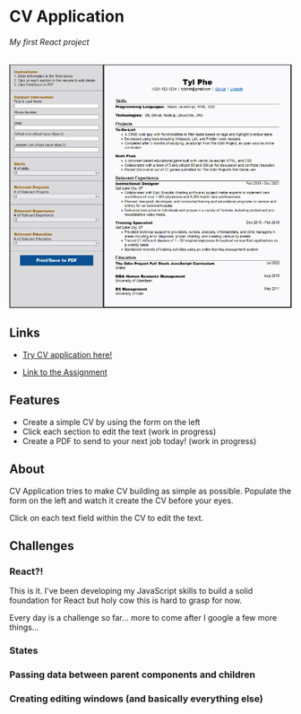 # CV Application
###### My first React project

![(gif of project to be inserted here)](https://github.com/TYLPHE/TYLPHE/blob/main/readmeAssets/cv-application.gif)

## Links
- [Try CV application here!](https://tylphe.github.io/cv-application/)

- [Link to the Assignment](https://www.theodinproject.com/lessons/node-path-javascript-cv-application)

## Features
- Create a simple CV by using the form on the left
- Click each section to edit the text (work in progress)
- Create a PDF to send to your next job today! (work in progress)

## About
CV Application tries to make CV building as simple as possible. Populate the form on the left and watch it create the CV before your eyes.

Click on each text field within the CV to edit the text.


## Challenges
### React?!
This is it. I've been developing my JavaScript skills to build a solid foundation for React but holy cow this is hard to grasp for now.

Every day is a challenge so far... more to come after I google a few more things...

### States

### Passing data between parent components and children

### Creating editing windows (and basically everything else)

